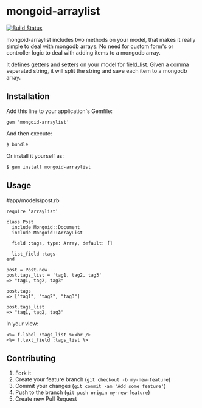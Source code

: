 # mongoid-arraylist
[![Build Status](https://secure.travis-ci.org/joe1chen/mongoid-arraylist.png)](http://travis-ci.org/joe1chen/mongoid-arraylist)

mongoid-arraylist includes two methods on your model, that makes it really simple to deal with mongodb arrays. No need for custom form's or controller logic to deal with adding items to a mongodb array. 

It defines getters and setters on your model for field_list. Given a comma seperated string, it will split the string and save each item to a mongodb array.

## Installation

Add this line to your application's Gemfile:

    gem 'mongoid-arraylist'

And then execute:

    $ bundle

Or install it yourself as:

    $ gem install mongoid-arraylist

## Usage
  #app/models/post.rb

    require 'arraylist'

    class Post
      include Mongoid::Document
      include Mongoid::ArrayList

      field :tags, type: Array, default: []

      list_field :tags
    end

    post = Post.new
    post.tags_list = 'tag1, tag2, tag3'
    => "tag1, tag2, tag3" 

    post.tags
    => ["tag1", "tag2", "tag3"]   

    post.tags_list
    => "tag1, tag2, tag3" 

  In your view:

    <%= f.label :tags_list %><br />
    <%= f.text_field :tags_list %>


## Contributing

1. Fork it
2. Create your feature branch (`git checkout -b my-new-feature`)
3. Commit your changes (`git commit -am 'Add some feature'`)
4. Push to the branch (`git push origin my-new-feature`)
5. Create new Pull Request
